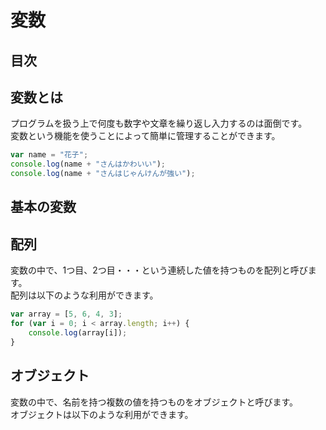 # 変数

## 目次
<!-- toc -->

## 変数とは
プログラムを扱う上で何度も数字や文章を繰り返し入力するのは面倒です。  
変数という機能を使うことによって簡単に管理することができます。
```javascript
var name = "花子";
console.log(name + "さんはかわいい");
console.log(name + "さんはじゃんけんが強い");
```

## 基本の変数

## 配列
変数の中で、1つ目、2つ目・・・という連続した値を持つものを配列と呼びます。  
配列は以下のような利用ができます。
```javascript
var array = [5, 6, 4, 3];
for (var i = 0; i < array.length; i++) {
    console.log(array[i]);
}
```

## オブジェクト
変数の中で、名前を持つ複数の値を持つものをオブジェクトと呼びます。  
オブジェクトは以下のような利用ができます。
```javascript

```